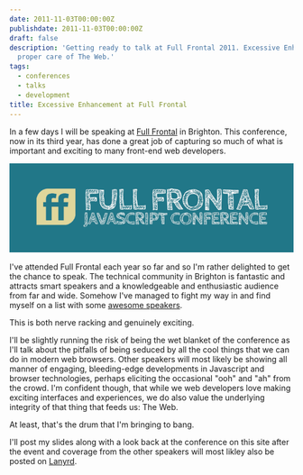 ```yaml
---
date: 2011-11-03T00:00:00Z
publishdate: 2011-11-03T00:00:00Z
draft: false
description: 'Getting ready to talk at Full Frontal 2011. Excessive Enhancement: Talking
  proper care of The Web.'
tags:
  - conferences
  - talks
  - development
title: Excessive Enhancement at Full Frontal
---
```


In a few days I will be speaking at <a href="http://2011.fullfrontal.com">Full Frontal</a> in Brighton. This conference, now in its third year, has done a great job of capturing so much of what is important and exciting to many front-end web developers.

<!--more-->

<img src="/images/full-frontal-conf.png" alt="">

<p>
	I've attended Full Frontal each year so far and so I'm rather delighted to get the chance to speak. The technical community in Brighton is fantastic and attracts smart speakers and a knowledgeable and enthusiastic audience from far and wide. Somehow I've managed to fight my way in and find myself on a list with some <a href="http://2011.full-frontal.org/schedule" title="FullFrontal Schedule 2011">awesome speakers</a>.
</p>
<p>
	This is both nerve racking and genuinely exciting.
</p>
<p>
	I'll be slightly running the risk of being the wet blanket of the conference as I'll talk about the pitfalls of being seduced by all the cool things that we can do in modern web browsers. Other speakers will most likely be showing all manner of engaging, bleeding-edge developments in Javascript and browser technologies, perhaps eliciting the occasional "ooh" and "ah" from the crowd. I'm confident though, that while we web developers love making exciting interfaces and experiences, we do also value the underlying integrity of that thing that feeds us: The Web.
</p>
<p>
	At least, that's the drum that I'm bringing to bang.
</p>
<p>
	I'll post my slides along with a look back at the conference on this site after the event and coverage from the other speakers will most likley also be posted on <a href="http://lanyrd.com/ccdfc" title="FullFrontal 2011 on Lanyrd">Lanyrd</a>.
</p>
